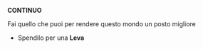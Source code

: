 **CONTINUO**

Fai quello che puoi per rendere questo mondo un posto migliore
- Spendilo per una **Leva**